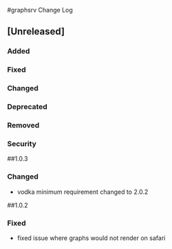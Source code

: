 
#graphsrv Change Log

## [Unreleased]
### Added
### Fixed
### Changed
### Deprecated
### Removed
### Security

##1.0.3
### Changed
- vodka minimum requirement changed to 2.0.2

##1.0.2
### Fixed
- fixed issue where graphs would not render on safari
